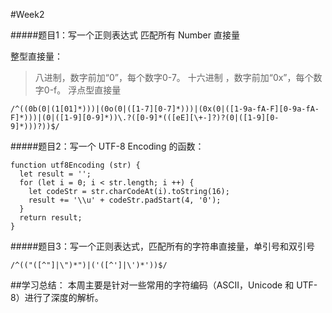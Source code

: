 #Week2

#####题目1：写一个正则表达式 匹配所有 Number 直接量

整型直接量：
> 八进制，数字前加“0”，每个数字0-7。
> 十六进制 ，数字前加“0x”，每个数字0-f。
> 浮点型直接量

```
/^((0b(0|(1[01]*)))|(0o(0|([1-7][0-7]*)))|(0x(0|([1-9a-fA-F][0-9a-fA-F]*)))|(0|([1-9][0-9]*))\.?([0-9]*(([eE][\+-]?)?(0|([1-9][0-9]*)))?))$/
```

#####题目2：写一个 UTF-8 Encoding 的函数：

```
function utf8Encoding (str) {
  let result = '';
  for (let i = 0; i < str.length; i ++) {
    let codeStr = str.charCodeAt(i).toString(16);
    result += '\\u' + codeStr.padStart(4, '0');
  }
  return result;
}
```


#####题目3：写一个正则表达式，匹配所有的字符串直接量，单引号和双引号

```
/^(("([^"]|\")*")|('([^']|\')*'))$/
```


##学习总结：
本周主要是针对一些常用的字符编码（ASCII，Unicode 和 UTF-8）进行了深度的解析。